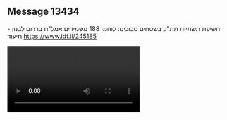 ## Message 13434

חשיפת תשתיות תת"ק בשטחים סבוכים: 
לוחמי 188 משמידים אמל"ח בדרום לבנון - תיעוד
https://www.idf.il/245185

![Video](13434/13434_media.mp4)
